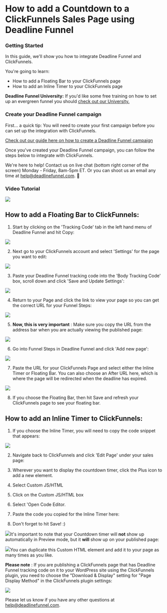 # How to add a Countdown to a ClickFunnels Sales Page using Deadline Funnel

### Getting Started

In this guide, we'll show you how to integrate Deadline Funnel and ClickFunnels.

You're going to learn:

* How to add a Floating Bar to your ClickFunnels page
* How to add an Inline Timer to your ClickFunnels page

**Deadline Funnel University:** If you'd like some free training on how to set up an evergreen funnel you should [check out our University.](https://university.deadlinefunnel.com/)

### Create your Deadline Funnel campaign

First... a quick tip: You will need to create your first campaign before you can set up the integration with ClickFunnels.

[Check out our guide here on how to create a Deadline Funnel campaign](https://documentation.deadlinefunnel.com/article/629-how-to-create-a-deadline-funnel-campaign)

Once you've created your Deadline Funnel campaign, you can follow the steps below to integrate with ClickFunnels.

We're here to help! Contact us on live chat \(bottom right corner of the screen\) Monday - Friday, 8am-5pm ET. Or you can shoot us an email any time at help@deadlinefunnel.com. 🙂

### Video Tutorial

![](https://fast.wistia.com/embed/medias/bn16huqt4h/swatch)

## How to add a Floating Bar to ClickFunnels:

1. Start by clicking on the 'Tracking Code' tab in the left hand menu of Deadline Funnel and hit Copy:

![](https://d33v4339jhl8k0.cloudfront.net/docs/assets/53974d6ce4b0c76107b109d1/images/5a7b84f70428634376cfec58/file-nCV9LRDZSb.png)

2. Next go to your ClickFunnels account and select 'Settings' for the page you want to edit:

![](https://d33v4339jhl8k0.cloudfront.net/docs/assets/53974d6ce4b0c76107b109d1/images/5a29cb5b0428631b6b6dc1bc/file-VycpQxdgex.png)

3. Paste your Deadline Funnel tracking code into the 'Body Tracking Code' box, scroll down and click 'Save and Update Settings':

![](https://d33v4339jhl8k0.cloudfront.net/docs/assets/53974d6ce4b0c76107b109d1/images/58e6823d2c7d3a52b42f445f/file-mr5oXBPOEF.png)

4. Return to your Page and click the link to view your page so you can get the correct URL for your Funnel Steps:

![](https://d33v4339jhl8k0.cloudfront.net/docs/assets/53974d6ce4b0c76107b109d1/images/5a29cbc32c7d3a1a640cb5cf/file-8uyrmhTYNd.png)

5. **Now, this is very important** : Make sure you copy the URL from the address bar when you are actually viewing the published page:

![](https://d33v4339jhl8k0.cloudfront.net/docs/assets/53974d6ce4b0c76107b109d1/images/58e68313dd8c8e5c57312e82/file-E6oZvMc5cm.png)

6. Go into Funnel Steps in Deadline Funnel and click 'Add new page':

![](https://d33v4339jhl8k0.cloudfront.net/docs/assets/53974d6ce4b0c76107b109d1/images/5c783cc32c7d3a0cb932156e/file-CSY1nyRU1d.png)

7. Paste the URL for your ClickFunnels Page and select either the Inline Timer or Floating Bar. You can also choose an After URL here, which is where the page will be redirected when the deadline has expired.

![](https://d33v4339jhl8k0.cloudfront.net/docs/assets/53974d6ce4b0c76107b109d1/images/5c783c362c7d3a0cb932155e/file-JDPyIgnWsG.png)

8. If you choose the Floating Bar, then hit Save and refresh your ClickFunnels page to see your floating bar.

## How to add an Inline Timer to ClickFunnels:

1. If you choose the Inline Timer, you will need to copy the code snippet that appears:

![](https://d33v4339jhl8k0.cloudfront.net/docs/assets/53974d6ce4b0c76107b109d1/images/5c783cd22c7d3a0cb9321570/file-hMgAYWDhqC.png)

2. Navigate back to ClickFunnels and click 'Edit Page' under your sales page:

1. Wherever you want to display the countdown timer, click the Plus icon to add a new element.
2. Select Custom JS/HTML
3. Click on the Custom JS/HTML box
4. Select 'Open Code Editor. 
5. Paste the code you copied for the Inline Timer here:
6. Don't forget to hit Save! :\)

![](https://d33v4339jhl8k0.cloudfront.net/docs/assets/53974d6ce4b0c76107b109d1/images/595d5eb70428637ff8d4538b/file-AFD0Oa2A77.gif)It's important to note that your Countdown timer will **not** show up automatically in Preview mode, but it **will** show up on your published page:

![](https://d33v4339jhl8k0.cloudfront.net/docs/assets/53974d6ce4b0c76107b109d1/images/59271db62c7d3a074e8ad1fd/file-kwicKDaWnv.png)You can duplicate this Custom HTML element and add it to your page as many times as you like.

**Please note** : If you are publishing a ClickFunnels page that has Deadline Funnel tracking code on it to your WordPress site using the ClickFunnels plugin, you need to choose the "Download & Display" setting for "Page Display Method" in the ClickFunnels plugin settings:

![](https://d33v4339jhl8k0.cloudfront.net/docs/assets/53974d6ce4b0c76107b109d1/images/5941a27804286305c68d163c/file-GSejrTXqo3.png)

Please let us know if you have any other questions at [help@deadlinefunnel.com](mailto:mailto:help@deadlinefunnel.com).

